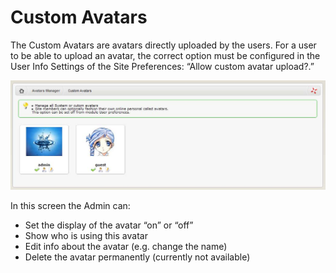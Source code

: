 # Custom Avatars

The Custom Avatars are avatars directly uploaded by the users. For a user to be able to upload an avatar, the correct option must be configured in the User Info Settings of the Site Preferences: “Allow custom avatar upload?.”

![img\_45.jpg](../../.gitbook/assets/img_45.jpg)

In this screen the Admin can:

* Set the display of the avatar “on” or “off”
* Show who is using this avatar
* Edit info about the avatar \(e.g. change the name\)
* Delete the avatar permanently \(currently not available\)

